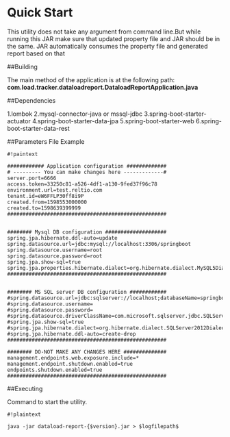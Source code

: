# Quick Start 
This utility does not take any argument from command line.But while running this JAR make sure that updated property file and JAR should be in the same. JAR automatically consumes the property file and generated report based on that

##Building

The main method of the application is at the following path:
**com.load.tracker.dataloadreport.DataloadReportApplication.java**

##Dependencies 

1.lombok
2.mysql-connector-java or mssql-jdbc
3.spring-boot-starter-actuator
4.spring-boot-starter-data-jpa
5.spring-boot-starter-web
6.spring-boot-starter-data-rest

##Parameters File Example

```
#!paintext

############ Application configuration #############
# --------- You can make changes here -------------#           
server.port=6666
access.token=33250c81-a526-4df1-a130-9fed37f96c78
environment.url=test.reltio.com
tenant.id=eW6FFLP30ff8i9P
created.from=1598553000000
created.to=1598639399999
####################################################


######## Mysql DB configuration ####################
spring.jpa.hibernate.ddl-auto=update
spring.datasource.url=jdbc:mysql://localhost:3306/springboot
spring.datasource.username=root
spring.datasource.password=root
spring.jpa.show-sql=true
spring.jpa.properties.hibernate.dialect=org.hibernate.dialect.MySQL5Dialect
####################################################


######## MS SQL server DB configuration ############
#spring.datasource.url=jdbc:sqlserver://localhost;databaseName=springbootdb
#spring.datasource.username=
#spring.datasource.password=
#spring.datasource.driverClassName=com.microsoft.sqlserver.jdbc.SQLServerDriver
#spring.jpa.show-sql=true
#spring.jpa.hibernate.dialect=org.hibernate.dialect.SQLServer2012Dialect
#spring.jpa.hibernate.ddl-auto=create-drop
####################################################

######## DO-NOT MAKE ANY CHANGES HERE ##############
management.endpoints.web.exposure.include=*
management.endpoint.shutdown.enabled=true
endpoints.shutdown.enabled=true
####################################################

```

##Executing

Command to start the utility.
```
#!plaintext

java -jar dataload-report-{$version}.jar > $logfilepath$

```

